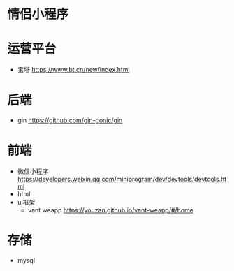 # 情侣小程序

# 运营平台

- 宝塔 https://www.bt.cn/new/index.html

# 后端

- gin https://github.com/gin-gonic/gin

# 前端
- 微信小程序 https://developers.weixin.qq.com/miniprogram/dev/devtools/devtools.html
- html
- ui框架 
  - vant weapp https://youzan.github.io/vant-weapp/#/home

# 存储
- mysql